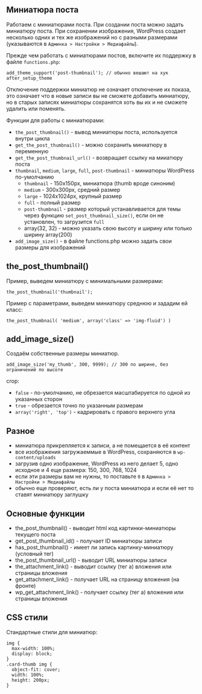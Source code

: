 ## Миниатюра поста
Работаем с миниатюрами поста. При создании поста можно задать миниатюру поста. При сохранении изображения, WordPress создает несколько одних и тех же изображений но с разными размерами (указываются в `Админка > Настройки > Медиафайлы`).

Прежде чем работать с миниатюрами постов, включите их поддержку в файле `functions.php`:

    add_theme_support('post-thumbnail'); // обычно вешают на хук after_setup_theme

Отключение поддержки миниатюр не означает отключение их показа, это означает что в новые записи вы не сможете добавить миниатюру, но в старых записях миниатюры сохранятся хоть вы их и не сможете удалить или поменять.

Функции для работы с миниатюрами:
- `the_post_thumbnail()` - вывод миниатюры поста, используется внутри цикла
- `get_the_post_thumbnail()` - можно сохранить миниатюру в переменную
- `get_the_post_thumbnail_url()` - возвращает ссылку на мииатюру поста
- `thumbnail`, `medium`, `large`, `full`, `post-thumbnail` - миниатюры WordPress по-умолчанию
  - `thumbnail` - 150x150px, миниатюра (thumb вроде синоним)
  - `medium` - 300x300px, средний размер
  - `large` - 1024x1024px, крупный размер
  - `full` - полный размер
  - `post-thumbnail` - размер который устанавливается для темы через функцию `set_post_thumbnail_size()`, если он не установлен, то загрузится `full`
  - array(32, 32) - можно указать свою высоту и ширину или только ширину array(200)
- `add_image_size()` - в файле functions.php можно задать свои размеры для изображений

## the_post_thumbnail()
Пример, выведем миниатюру с минимальными размерами:

    the_post_thumbnail('thumbnail');

Пример с параметрами, выведем миниатюру среднюю и зададим ей класс:

    the_post_thumbnail( 'medium', array('class' => 'img-fluid') )

## add_image_size()
Создаём собственные размеры миниатюр.

    add_image_size('my_thumb', 300, 9999); // 300 по ширине, без ограничений по высоте

crop:
- `false` - по-умолчанию, не обрезается масштабируется по одной из указанных сторон
- `true` - обрезается точно по указанным размерам
- `array('right', 'top')` - кадрировать с правого верхнего угла

## Разное
- миниатюра прикрепляется к записи, а не помещается в её контент
- все изображения загружаеммые в WordPress, сохраняются в `wp-content/uploads`
- загрузив одно изображение, WordPress из него делает 5, одно исходное и 4 еще размера: 150, 300, 768, 1024
- если эти размеры вам не нужны, то поставьте `0` в `Админка > Настройки > Медиафайлы`
- обычно еще проверяют, есть ли у поста миниатюра и если её нет то ставят миниатюру заглушку

## Основные функции
- the_post_thumbnail() - выводит html код картинки-миниатюры текущего поста
- get_post_thumbnail_id() - получает ID миниатюры записи
- has_post_thumbnail() - имеет ли запись картинку-миниатюру (условный тег)
- the_post_thumbnail_url() - выводит URL миниатюры записи
- the_attachment_link() - выводит ссылку (тег a) вложения или страницы вложения
- get_attachment_link() - получает URL на страницу вложения (на фронте)
- wp_get_attachment_link() - получает ссылку (тег a) вложения или страницы вложения

## CSS стили
Стандартные стили для миниатюр:

    img {
      max-width: 100%;
      display: block;
    }
    .card-thumb img {
      object-fit: cover;
      width: 100%;
      height: 200px;
    }
